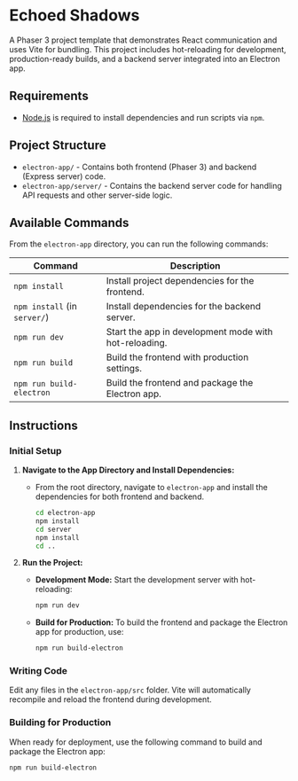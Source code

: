 # Echoed Shadows

A Phaser 3 project template that demonstrates React communication and uses Vite for bundling. This project includes hot-reloading for development, production-ready builds, and a backend server integrated into an Electron app.

## Requirements

- [Node.js](https://nodejs.org) is required to install dependencies and run scripts via `npm`.

## Project Structure

- `electron-app/` - Contains both frontend (Phaser 3) and backend (Express server) code.
- `electron-app/server/` - Contains the backend server code for handling API requests and other server-side logic.

## Available Commands

From the `electron-app` directory, you can run the following commands:

| Command               | Description                                             |
|-----------------------|---------------------------------------------------------|
| `npm install`         | Install project dependencies for the frontend.          |
| `npm install` (in `server/`) | Install dependencies for the backend server.    |
| `npm run dev`         | Start the app in development mode with hot-reloading.   |
| `npm run build`       | Build the frontend with production settings.            |
| `npm run build-electron` | Build the frontend and package the Electron app.     |

## Instructions

### Initial Setup

1. **Navigate to the App Directory and Install Dependencies:**
   - From the root directory, navigate to `electron-app` and install the dependencies for both frontend and backend.
     ```bash
     cd electron-app
     npm install
     cd server
     npm install
     cd ..
     ```

2. **Run the Project:**
   - **Development Mode:** Start the development server with hot-reloading:
     ```bash
     npm run dev
     ```
   - **Build for Production:** To build the frontend and package the Electron app for production, use:
     ```bash
     npm run build-electron
     ```

### Writing Code

Edit any files in the `electron-app/src` folder. Vite will automatically recompile and reload the frontend during development.

### Building for Production

When ready for deployment, use the following command to build and package the Electron app:

```bash
npm run build-electron
